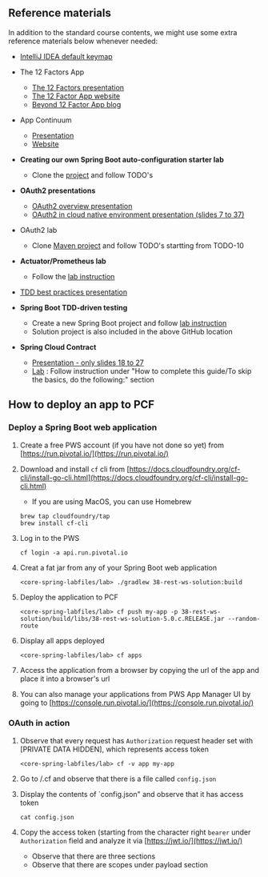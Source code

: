 ## Reference materials 

In addition to the standard course contents, we might use some extra reference materials below whenever needed:

- [IntelliJ IDEA default keymap](https://resources.jetbrains.com/storage/products/intellij-idea/docs/IntelliJIDEA_ReferenceCard.pdf)

- The 12 Factors App

  - [The 12 Factors presentation](https://content.pivotal.io/slides/the-12-factors-for-building-cloud-native-software)
  - [The 12 Factor App website](https://12factor.net/)
  - [Beyond 12 Factor App blog](https://content.pivotal.io/blog/beyond-the-twelve-factor-app)

- App Continuum 

   - [Presentation](http://deck.appcontinuum.io/assets/player/KeynoteDHTMLPlayer.html#0)
   - [Website](http://www.appcontinuum.io/)

- __Creating our own Spring Boot auto-configuration starter lab__

   - Clone the [project](https://github.com/sashinpivotal/boot2-autoconfig-helloworld.git) and follow TODO's

- __OAuth2 presentations__

  -  [OAuth2 overview presentation](https://www.slideshare.net/SangShin1/spring4-security-oauth2?qid=2163e6e6-ae99-48b0-afcc-88380b8724d8&v=&b=&from_search=1)
  -  [OAuth2 in cloud native environment presentation (slides 7 to 37)](https://www.slideshare.net/WillTran1/enabling-cloud-native-security-with-oauth2-and-multitenant-uaa?qid=2c77ae8e-b2d5-4319-baad-1cd1eb8fec42&v=&b=&from_search=1)

- OAuth2 lab

  - Clone [Maven project](https://github.com/sashinpivotal/oauth2-examples) and follow TODO's startting from TODO-10
     
- __Actuator/Prometheus lab__

   - Follow the [lab instruction](https://github.com/sashinpivotal/spring-boot-actuator-micrometer)

- [TDD best practices presentation](https://www.slideshare.net/axykim00/tdd-practices)

- __Spring Boot TDD-driven testing__ 

   - Create a new Spring Boot project and follow [lab instruction](https://github.com/sashinpivotal/spring-boot-tdd)
   - Solution project is also included in the 
     above GitHub location
     
- __Spring Cloud Contract__ 

   - [Presentation - only slides 18 to 27](https://www.slideshare.net/MarcinGrzejszczak/consumer-driven-contracts-and-your-microservice-architecture-83680416)
   - [Lab](https://spring.io/guides/gs/contract-rest/)
    : Follow instruction under "How to complete this guide/To skip the basics, do the following:" section 


## How to deploy an app to PCF

### Deploy a Spring Boot web application

1. Create a free PWS account (if you have not done so yet) from [https://run.pivotal.io/](https://run.pivotal.io/)
1. Download and install `cf` cli from [https://docs.cloudfoundry.org/cf-cli/install-go-cli.html](https://docs.cloudfoundry.org/cf-cli/install-go-cli.html)

    - If you are using MacOS, you can use Homebrew

    ```
    brew tap cloudfoundry/tap
    brew install cf-cli
    ```
    
1. Log in to the PWS

   ```
   cf login -a api.run.pivotal.io
   ```
   
1. Creat a fat jar from any of your Spring Boot web application

   ```
   <core-spring-labfiles/lab> ./gradlew 38-rest-ws-solution:build
   ```
   
1. Deploy the application to PCF

   ```
   <core-spring-labfiles/lab> cf push my-app -p 38-rest-ws-solution/build/libs/38-rest-ws-solution-5.0.c.RELEASE.jar --random-route
   ```
   
1. Display all apps deployed 

   ```
   <core-spring-labfiles/lab> cf apps
   ```
   
1. Access the application from a browser by copying the url of the app and place it into a browser's url

1. You can also manage your applications from PWS App Manager UI by going to [https://console.run.pivotal.io/](https://console.run.pivotal.io/)

### OAuth in action 

1. Observe that every request has `Authorization` request header set with [PRIVATE DATA HIDDEN], which represents access token

   ```
   <core-spring-labfiles/lab> cf -v app my-app
   ```

1. Go to <home-directory>/.cf and observe that there is a file called `config.json`

1. Display the contents of `config.json" and observe that it has access token

   ```
   cat config.json
   ```

1. Copy the access token (starting from the character right `bearer` under `Authorization` field and analyze it via [https://jwt.io/](https://jwt.io/) 

   - Observe that there are three sections
   - Observe that there are scopes under payload section
   